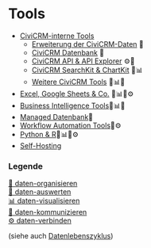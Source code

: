 # Tools

- [CiviCRM-interne Tools](./tools/1-civicrm_intern/0-index.md)
    - [Erweiterung der CiviCRM-Daten](./tools/1-civicrm_intern/1-erweiterung-daten.md) 💾
    - [CiviCRM Datenbank](./tools/1-civicrm_intern/2-civicrm-datenbank.md) 💾
    - [CiviCRM API & API Explorer](./tools/1-civicrm_intern/3-civicrm-api.md) ⚙️🔢
    - [CiviCRM SearchKit & ChartKit](./tools/1-civicrm_intern/4-civicrm-searchkit-chartkit.md) 🔢📊
    - [Weitere CiviCRM Tools](./tools/1-civicrm_intern/5-civicrm-weitere-tools.md) 🔢📊💬
- [Excel, Google Sheets & Co.](./tools/2-tabellenkalkulation.md) 🔢📊💬⚙️
- [Business Intelligence Tools](./tools/3-bi-tools.md)🔢📊💬
- [Managed Datenbank](./tools/4-managed-datenbank.md)💾
- [Workflow Automation Tools](./tools/5-workflow-tools.md)🔢⚙️
- [Python & R](./tools/6-python-und-r.md)🔢📊💬⚙️
- [Self-Hosting](./tools/7-self-hosting.md)

### Legende

[💾 daten-organisieren](./../1-datenlebenszyklus.html#daten-organisieren) <br>
[🔢 daten-auswerten](./../1-datenlebenszyklus.html#daten-auswerten)<br>
[📊 daten-visualisieren](./../1-datenlebenszyklus.html#daten-visualisieren) <br>
[💬 daten-kommunizieren](./../1-datenlebenszyklus.html#daten-kommunizieren)<br>
[⚙️ daten-verbinden](./../1-datenlebenszyklus.html#daten-verbinden)<br>

(siehe auch [Datenlebenszyklus](./../1-datenlebenszyklus.md))


